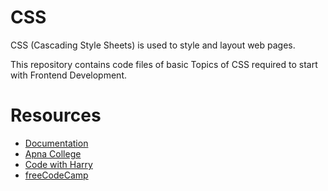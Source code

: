 # CSS
CSS (Cascading Style Sheets) is used to style and layout web pages.

This repository contains code files of basic Topics of CSS required to start with Frontend Development.
# Resources
- [Documentation](https://developer.mozilla.org/en-US/docs/Web/CSS)
- [Apna College](https://youtu.be/ESnrn1kAD4E)
- [Code with Harry](https://youtu.be/Edsxf_NBFrw)
- [freeCodeCamp](https://youtu.be/OXGznpKZ_sA)
